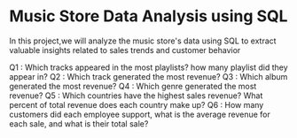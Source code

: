# Music Store Data Analysis using SQL

In this project,we will analyze the music store's data using SQL to extract valuable insights related to sales trends and customer behavior

Q1  : Which tracks appeared in the most playlists? how many playlist did they
appear in?
Q2  : Which track generated the most revenue?
Q3  : Which album generated the most revenue?
Q4  : Which genre generated the most revenue?
Q5  : Which countries have the highest sales revenue? What percent of total
revenue does each country make up?
Q6  : How many customers did each employee support, what is the average
revenue for each sale, and what is their total sale?
